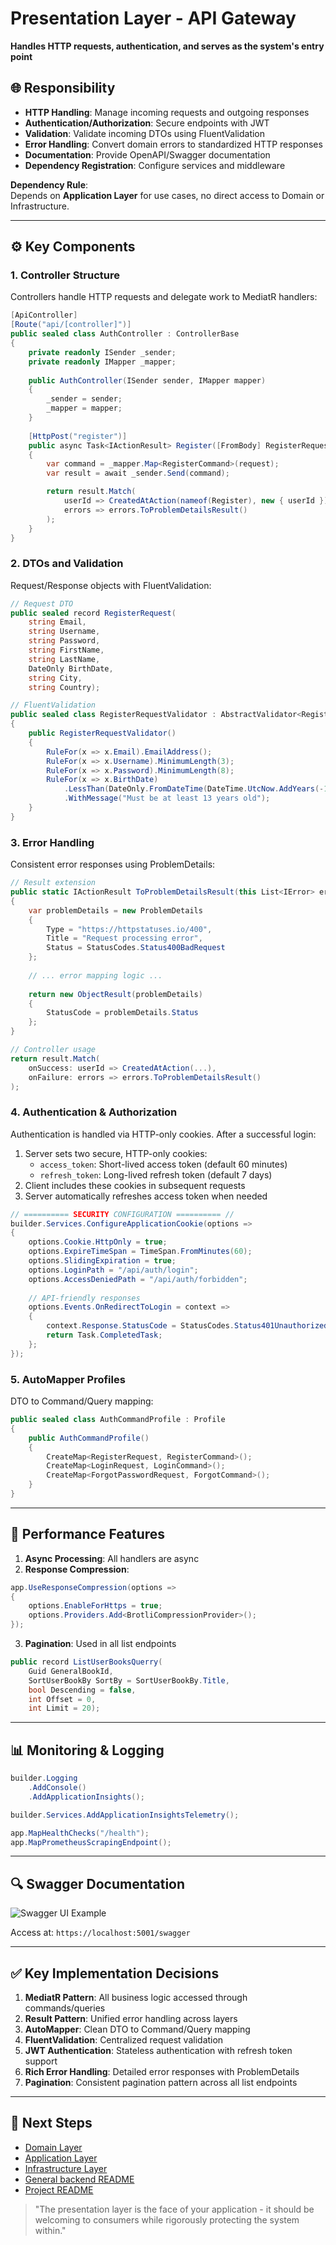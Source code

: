 # Presentation Layer - API Gateway
**Handles HTTP requests, authentication, and serves as the system's entry point**
<!-- 
![API Layer Diagram](https://miro.medium.com/v2/resize:fit:720/format:webp/1*66isW6uUtN_dd6Y6pqKUHA.png)  
*The outermost layer where HTTP meets business logic*
-->

## 🌐 Responsibility
- **HTTP Handling**: Manage incoming requests and outgoing responses
- **Authentication/Authorization**: Secure endpoints with JWT
- **Validation**: Validate incoming DTOs using FluentValidation
- **Error Handling**: Convert domain errors to standardized HTTP responses
- **Documentation**: Provide OpenAPI/Swagger documentation
- **Dependency Registration**: Configure services and middleware

**Dependency Rule**:  
Depends on **Application Layer** for use cases, no direct access to Domain or Infrastructure.

---

## ⚙️ Key Components

### 1. Controller Structure
Controllers handle HTTP requests and delegate work to MediatR handlers:

```csharp
[ApiController]
[Route("api/[controller]")]
public sealed class AuthController : ControllerBase
{
    private readonly ISender _sender;
    private readonly IMapper _mapper;
    
    public AuthController(ISender sender, IMapper mapper)
    {
        _sender = sender;
        _mapper = mapper;
    }
    
    [HttpPost("register")]
    public async Task<IActionResult> Register([FromBody] RegisterRequest request)
    {
        var command = _mapper.Map<RegisterCommand>(request);
        var result = await _sender.Send(command);

        return result.Match(
            userId => CreatedAtAction(nameof(Register), new { userId }),
            errors => errors.ToProblemDetailsResult()
        );
    }
}
```

### 2. DTOs and Validation
Request/Response objects with FluentValidation:

```csharp
// Request DTO
public sealed record RegisterRequest(
    string Email,
    string Username,
    string Password,
    string FirstName,
    string LastName,
    DateOnly BirthDate,
    string City,
    string Country);

// FluentValidation
public sealed class RegisterRequestValidator : AbstractValidator<RegisterRequest>
{
    public RegisterRequestValidator()
    {
        RuleFor(x => x.Email).EmailAddress();
        RuleFor(x => x.Username).MinimumLength(3);
        RuleFor(x => x.Password).MinimumLength(8);
        RuleFor(x => x.BirthDate)
            .LessThan(DateOnly.FromDateTime(DateTime.UtcNow.AddYears(-13)))
            .WithMessage("Must be at least 13 years old");
    }
}
```

### 3. Error Handling
Consistent error responses using ProblemDetails:

```csharp
// Result extension
public static IActionResult ToProblemDetailsResult(this List<IError> errors)
{
    var problemDetails = new ProblemDetails
    {
        Type = "https://httpstatuses.io/400",
        Title = "Request processing error",
        Status = StatusCodes.Status400BadRequest
    };
    
    // ... error mapping logic ...
    
    return new ObjectResult(problemDetails)
    {
        StatusCode = problemDetails.Status
    };
}

// Controller usage
return result.Match(
    onSuccess: userId => CreatedAtAction(...),
    onFailure: errors => errors.ToProblemDetailsResult()
);
```

### 4. Authentication & Authorization
Authentication is handled via HTTP-only cookies. After a successful login:
1. Server sets two secure, HTTP-only cookies:
   - `access_token`: Short-lived access token (default 60 minutes)
   - `refresh_token`: Long-lived refresh token (default 7 days)
2. Client includes these cookies in subsequent requests
3. Server automatically refreshes access token when needed


```csharp
// ========== SECURITY CONFIGURATION ========== //
builder.Services.ConfigureApplicationCookie(options =>
{
    options.Cookie.HttpOnly = true;
    options.ExpireTimeSpan = TimeSpan.FromMinutes(60);
    options.SlidingExpiration = true;
    options.LoginPath = "/api/auth/login";
    options.AccessDeniedPath = "/api/auth/forbidden";
    
    // API-friendly responses
    options.Events.OnRedirectToLogin = context =>
    {
        context.Response.StatusCode = StatusCodes.Status401Unauthorized;
        return Task.CompletedTask;
    };
});
```

### 5. AutoMapper Profiles
DTO to Command/Query mapping:

```csharp
public sealed class AuthCommandProfile : Profile
{
    public AuthCommandProfile()
    {
        CreateMap<RegisterRequest, RegisterCommand>();
        CreateMap<LoginRequest, LoginCommand>();
        CreateMap<ForgotPasswordRequest, ForgotCommand>();
    }
}
```

---

## 🚀 Performance Features
1. **Async Processing**: All handlers are async
2. **Response Compression**:
```csharp
app.UseResponseCompression(options => 
{
    options.EnableForHttps = true;
    options.Providers.Add<BrotliCompressionProvider>();
});
```
3. **Pagination**: Used in all list endpoints
```csharp
public record ListUserBooksQuerry(
    Guid GeneralBookId,
    SortUserBookBy SortBy = SortUserBookBy.Title,
    bool Descending = false,
    int Offset = 0,
    int Limit = 20);
```

---

## 📊 Monitoring & Logging
```csharp
builder.Logging
    .AddConsole()
    .AddApplicationInsights();

builder.Services.AddApplicationInsightsTelemetry();

app.MapHealthChecks("/health");
app.MapPrometheusScrapingEndpoint();
```

---

## 🔍 Swagger Documentation
![Swagger UI Example](https://miro.medium.com/v2/resize:fit:1200/1*_5f4e5bYF0Kp4d6xJNkZMQ.png)

Access at: `https://localhost:5001/swagger`

---

## ✅ Key Implementation Decisions
1. **MediatR Pattern**: All business logic accessed through commands/queries
2. **Result Pattern**: Unified error handling across layers
3. **AutoMapper**: Clean DTO to Command/Query mapping
4. **FluentValidation**: Centralized request validation
5. **JWT Authentication**: Stateless authentication with refresh token support
6. **Rich Error Handling**: Detailed error responses with ProblemDetails
7. **Pagination**: Consistent pagination pattern across all list endpoints

---

## 📜 Next Steps
- [Domain Layer](../Backend.Domain/README.md)
- [Application Layer](../Backend.Application/README.md)
- [Infrastructure Layer](../Infrastructure/README.md)
- [General backend README](../README.md)
- [Project README](../../README.md)

> "The presentation layer is the face of your application - it should be welcoming to consumers while rigorously protecting the system within."